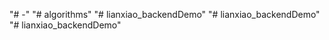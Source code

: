"# -" 
"# algorithms" 
"# lianxiao_backendDemo" 
"# lianxiao_backendDemo" 
"# lianxiao_backendDemo" 
